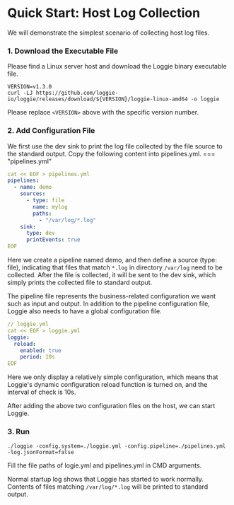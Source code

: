 # Quick Start: Host Log Collection

We will demonstrate the simplest scenario of collecting host log files.

### 1. Download the Executable File
Please find a Linux server host and download the Loggie binary executable file.
```shell
VERSION=v1.3.0
curl -LJ https://github.com/loggie-io/loggie/releases/download/${VERSION}/loggie-linux-amd64 -o loggie
```

Please replace `<VERSION>` above with the specific version number.

### 2. Add Configuration File

We first use the dev sink to print the log file collected by the file source to the standard output.
Copy the following content into pipelines.yml.
=== "pipelines.yml"
```yaml
cat << EOF > pipelines.yml
pipelines:
  - name: demo
    sources:
      - type: file
        name: mylog
        paths:
          - "/var/log/*.log"
    sink:
      type: dev
      printEvents: true
EOF
```
Here we create a pipeline named demo, and then define a source (type: file), indicating that files that match `*.log` in directory `/var/log` need to be collected. After the file is collected, it will be sent to the dev sink, which simply prints the collected file to standard output.

The pipeline file represents the business-related configuration we want such as input and output. In addition to the pipeline configuration file, Loggie also needs to have a global configuration file.

```yaml
// loggie.yml
cat << EOF > loggie.yml
loggie:
  reload:
    enabled: true
    period: 10s
EOF
```

Here we only display a relatively simple configuration, which means that Loggie's dynamic configuration reload function is turned on, and the interval of check is 10s.

After adding the above two configuration files on the host, we can start Loggie.


### 3. Run
```shell
./loggie -config.system=./loggie.yml -config.pipeline=./pipelines.yml -log.jsonFormat=false
```

Fill the file paths of logie.yml and pipelines.yml in CMD arguments.
 
Normal startup log shows that Loggie has started to work normally. Contents of files matching `/var/log/*.log` will be printed to standard output.
